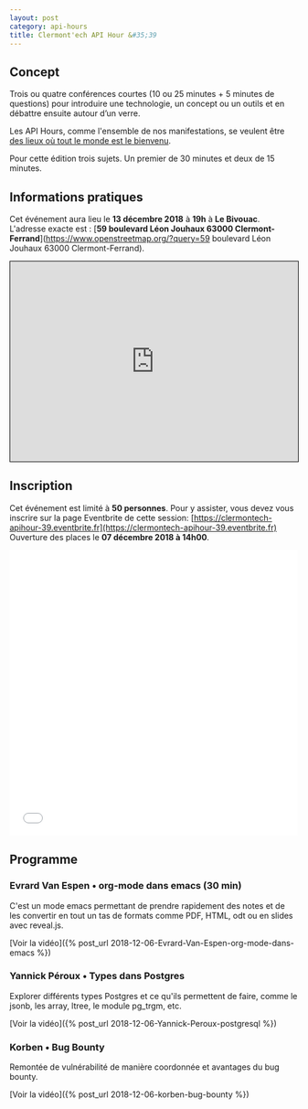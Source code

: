 ```yaml
---
layout: post
category: api-hours
title: Clermont'ech API Hour &#35;39
---
```


## Concept

Trois ou quatre conférences courtes (10 ou 25 minutes + 5 minutes de questions)
pour introduire une technologie, un concept ou un outils et en débattre ensuite
autour d’un verre.

Les API Hours, comme l'ensemble de nos manifestations, se veulent être [des
lieux où tout le monde est le bienvenu](/code-of-conduct.html).

Pour cette édition trois sujets. Un premier de 30 minutes et deux de 15 minutes.


## Informations pratiques

Cet événement aura lieu le **13 décembre 2018** à **19h** à **Le Bivouac**. L'adresse
exacte est : [**59 boulevard Léon Jouhaux 63000 Clermont-Ferrand**](https://www.openstreetmap.org/?query=59 boulevard Léon Jouhaux 63000 Clermont-Ferrand).
<iframe width="100%" height="350" frameborder="0" scrolling="no" marginheight="0" marginwidth="0" src="https://www.openstreetmap.org/export/embed.html?bbox&#x3D;3.116715%2C45.7946459%2C3.116815%2C45.7947459&amp;layer&#x3D;mapnik&amp;marker&#x3D;45.7946959%2C3.116765" style="border: 1px solid black"></iframe>
<br/>

## Inscription

Cet événement est limité à **50 personnes**.  Pour y assister, vous devez vous
inscrire sur la page Eventbrite de cette session: [https://clermontech-apihour-39.eventbrite.fr](https://clermontech-apihour-39.eventbrite.fr)
Ouverture des places le **07 décembre 2018 à 14h00**.


<iframe src="//eventbrite.fr/tickets-external?eid=53384960855&ref=etckt" frameborder="0" height="500" width="100%" vspace="0" hspace="0" marginheight="5" marginwidth="5" scrolling="auto" allowtransparency="true"></iframe>

<br/>

## Programme

### Evrard Van Espen • org-mode dans emacs (30 min)

C'est un mode emacs permettant de prendre rapidement des notes et de les convertir en tout un tas de formats comme PDF, HTML, odt ou en slides avec reveal.js.


[Voir la vidéo]({% post_url 2018-12-06-Evrard-Van-Espen-org-mode-dans-emacs %})

### Yannick Péroux • Types dans Postgres

Explorer différents types Postgres et ce qu'ils permettent de faire, comme le jsonb, les array, ltree, le module pg_trgm, etc.


[Voir la vidéo]({% post_url 2018-12-06-Yannick-Peroux-postgresql %})

### Korben • Bug Bounty

Remontée de vulnérabilité de manière coordonnée et avantages du bug bounty.



[Voir la vidéo]({% post_url 2018-12-06-korben-bug-bounty %})

